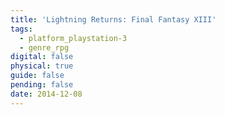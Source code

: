 ```yaml
---
title: 'Lightning Returns: Final Fantasy XIII'
tags:
  - platform_playstation-3
  - genre_rpg
digital: false
physical: true
guide: false
pending: false
date: 2014-12-08
---
```

